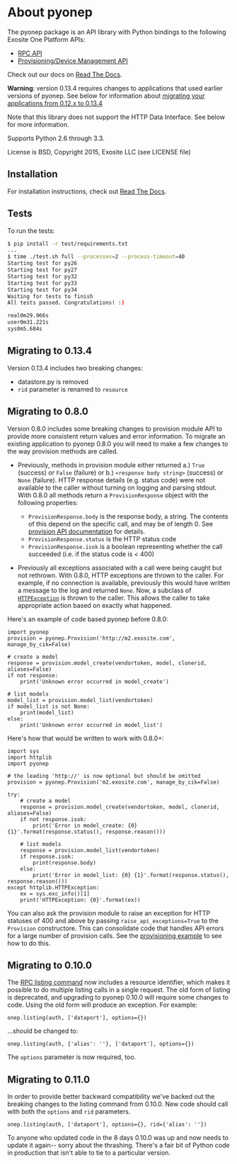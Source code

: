 About pyonep
============

The pyonep package is an API library with Python bindings to the 
following Exosite One Platform APIs:

* [RPC API](https://github.com/exosite/docs/tree/master/rpc)
* [Provisioning/Device Management API](https://github.com/exosite/docs/tree/master/provision)

Check out our docs on [Read The Docs](https://pyonep.readthedocs.org/).


__Warning__: version 0.13.4 requires changes to applications that used 
earlier versions of pyonep. See below for information about 
[migrating your applications from 0.12.x to 0.13.4](#migrating-to-0134)

Note that this library does not support the HTTP Data Interface. See
below for more information.

Supports Python 2.6 through 3.3.

License is BSD, Copyright 2015, Exosite LLC (see LICENSE file)


Installation
------------

For installation instructions, check out [Read The Docs](https://pyonep.readthedocs.org/en/latest/install.html).


Tests
-----

To run the tests:

```bash
$ pip install -r test/requirements.txt
...
$ time ./test.sh full --processes=2 --process-timeout=40
Starting test for py26
Starting test for py27
Starting test for py32
Starting test for py33
Starting test for py34
Waiting for tests to finish
All tests passed. Congratulations! :)

real0m29.966s
user0m31.221s
sys0m5.684s
```


Migrating to 0.13.4
-------------------

Version 0.13.4 includes two breaking changes:

- datastore.py is removed
- `rid` parameter is renamed to `resource`



Migrating to 0.8.0
------------------

Version 0.8.0 includes some breaking changes to provision module API to provide more consistent return values and error information. To migrate an existing application to pyonep 0.8.0 you will need to make a few changes to the way provision methods are called.

- Previously, methods in provision module either returned a.) `True` (success) or `False` (failure) or b.) `<response body string>` (success) or `None` (failure). HTTP response details (e.g. status code) were not available to the caller without turning on logging and parsing stdout. With 0.8.0 all methods return a `ProvisionResponse` object with the following properties:

    - `ProvisionResponse.body` is the response body, a string. The contents of this depend on the specific call, and may be of length 0. See [provision API documentation](https://github.com/exosite/docs/tree/master/provision) for details.
    - `ProvisionResponse.status` is the HTTP status code
    - `ProvisionResponse.isok` is a boolean representing whether the call succeeded (i.e. if the status code is < 400)

- Previously all exceptions associated with a call were being caught but not rethrown. With 0.8.0, HTTP exceptions are thrown to the caller. For example, if no connection is available, previously this would have written a message to the log and returned `None`. Now, a subclass of [`HTTPException`](http://docs.python.org/2/library/httplib.html#httplib.HTTPException) is thrown to the caller. This allows the caller to take appropriate action based on exactly what happened.

Here's an example of code based pyonep before 0.8.0:
```
import pyonep
provision = pyonep.Provision('http://m2.exosite.com', manage_by_cik=False)

# create a model
response = provision.model_create(vendortoken, model, clonerid, aliases=False)
if not response:
    print('Unknown error occurred in model_create')

# list models
model_list = provision.model_list(vendortoken)
if model_list is not None:
    print(model_list)
else:
    print('Unknown error occurred in model_list')
```

Here's how that would be written to work with 0.8.0+:
```
import sys
import httplib
import pyonep

# the leading 'http://' is now optional but should be omitted
provision = pyonep.Provision('m2.exosite.com', manage_by_cik=False)

try:
    # create a model
    response = provision.model_create(vendortoken, model, clonerid, aliases=False)
    if not response.isok:
        print('Error in model_create: {0} {1}'.format(response.status(), response.reason()))

    # list models
    response = provision.model_list(vendortoken)
    if response.isok:
        print(response.body)
    else:
        print('Error in model_list: {0} {1}'.format(response.status(), response.reason()))
except httplib.HTTPException:
    ex = sys.exc_info()[1]
    print('HTTPException: {0}'.format(ex))
```

You can also ask the provision module to raise an exception for HTTP statuses of 400 and above by passing `raise_api_exceptions=True` to the `Provision` constructore. This can consolidate code that handles API errors for a large number of provision calls. See the [provisioning example](examples/provisioning.py) to see how to do this.

Migrating to 0.10.0
-------------------

The [RPC listing command](http://docs.exosite.com/rpc#listing) now includes a resource identifier, which makes it possible to do multiple listing calls in a single request. The old form of listing is deprecated, and upgrading to pyonep 0.10.0 will require some changes to code. Using the old form will produce an exception. For example:

```
onep.listing(auth, ['dataport'], options={})
```

...should be changed to:

```
onep.listing(auth, {'alias': ''}, ['dataport'], options={})
```

The `options` parameter is now required, too.

Migrating to 0.11.0
-------------------

In order to provide better backward compatibility we've backed out the breaking changes to the listing command from 0.10.0. New code should call with both the `options` and `rid` parameters.

```
onep.listing(auth, ['dataport'], options={}, rid={'alias': ''})
```

To anyone who updated code in the 8 days 0.10.0 was up and now needs to update it again-- sorry about the thrashing. There's a fair bit of Python code in production that isn't able to tie to a particular version.
